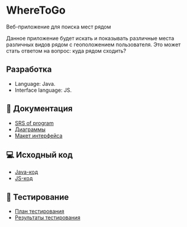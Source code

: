 # WhereToGo

Веб-приложение для поиска мест рядом

Данное приложение будет искать и показывать различные места различных видов рядом с геоположением пользователя. Это может стать ответом на вопрос: куда рядом сходить?

## Разработка
* Language: Java.  
* Interface language: JS.

## 📑 Документация
* [SRS of program](https://github.com/KirillLin/WhereToGo/blob/main/docs/src/SRS.md)
* [Диаграммы](https://github.com/KirillLin/WhereToGo/blob/main/docs/diagrams)  
* [Макет интерфейса](https://github.com/KirillLin/WhereToGo/blob/main/docs/mock)

## 💻 Исходный код

- [Java-код]()
- [JS-код]()  

## 🧪 Тестирование

- [План тестирования]()
- [Результаты тестирования]()  